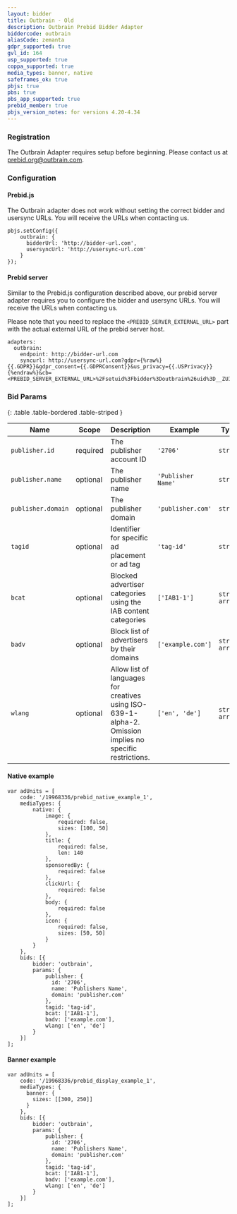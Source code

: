 ```yaml
---
layout: bidder
title: Outbrain - Old
description: Outbrain Prebid Bidder Adapter
biddercode: outbrain
aliasCode: zemanta
gdpr_supported: true
gvl_id: 164
usp_supported: true
coppa_supported: true
media_types: banner, native
safeframes_ok: true
pbjs: true
pbs: true
pbs_app_supported: true
prebid_member: true
pbjs_version_notes: for versions 4.20-4.34
---
```


### Registration

The Outbrain Adapter requires setup before beginning. Please contact us at prebid.org@outbrain.com.

### Configuration

#### Prebid.js

The Outbrain adapter does not work without setting the correct bidder and usersync URLs.
You will receive the URLs when contacting us.
```
pbjs.setConfig({
    outbrain: {
      bidderUrl: 'http://bidder-url.com',
      usersyncUrl: 'http://usersync-url.com'
    }
});
```

#### Prebid server

Similar to the Prebid.js configuration described above, our prebid server adapter requires you to configure the bidder and usersync URLs.
You will receive the URLs when contacting us. 

Please note that you need to replace the `<PREBID_SERVER_EXTERNAL_URL>` part with the actual external URL of the prebid server host.
```
adapters:
  outbrain:
    endpoint: http://bidder-url.com
    syncurl: http://usersync-url.com?gdpr={%raw%}{{.GDPR}}&gdpr_consent={{.GDPRConsent}}&us_privacy={{.USPrivacy}}{%endraw%}&cb=<PREBID_SERVER_EXTERNAL_URL>%2Fsetuid%3Fbidder%3Doutbrain%26uid%3D__ZUID__

```

### Bid Params

{: .table .table-bordered .table-striped }

| Name               | Scope    | Description                                                                                               | Example            | Type           |
|--------------------|----------|-----------------------------------------------------------------------------------------------------------|--------------------|----------------|
| `publisher.id`     | required | The publisher account ID                                                                                  | `'2706'`           | `string`       |
| `publisher.name`   | optional | The publisher name                                                                                        | `'Publisher Name'` | `string`       |
| `publisher.domain` | optional | The publisher domain                                                                                      | `'publisher.com'`  | `string`       |
| `tagid`            | optional | Identifier for specific ad placement or ad tag                                                            | `'tag-id'`         | `string`       |
| `bcat`             | optional | Blocked advertiser categories using the IAB content categories                                            | `['IAB1-1']`       | `string array` |
| `badv`             | optional | Block list of advertisers by their domains                                                                | `['example.com']`  | `string array` |
| `wlang`            | optional | Allow list of languages for creatives using ISO-639-1-alpha-2. Omission implies no specific restrictions. | `['en', 'de']`     | `string array` |

#### Native example

```
var adUnits = [
    code: '/19968336/prebid_native_example_1',
    mediaTypes: {
        native: {
            image: {
                required: false,
                sizes: [100, 50]
            },
            title: {
                required: false,
                len: 140
            },
            sponsoredBy: {
                required: false
            },
            clickUrl: {
                required: false
            },
            body: {
                required: false
            },
            icon: {
                required: false,
                sizes: [50, 50]
            }
        }
    },
    bids: [{
        bidder: 'outbrain',
        params: {
            publisher: {
              id: '2706',
              name: 'Publishers Name',
              domain: 'publisher.com'
            },
            tagid: 'tag-id',
            bcat: ['IAB1-1'],
            badv: ['example.com'],
            wlang: ['en', 'de']
        }
    }]
];
```

#### Banner example
```
var adUnits = [
    code: '/19968336/prebid_display_example_1',
    mediaTypes: {
      banner: {
        sizes: [[300, 250]]
      } 
    },
    bids: [{
        bidder: 'outbrain',
        params: {
            publisher: {
              id: '2706',
              name: 'Publishers Name',
              domain: 'publisher.com'
            },
            tagid: 'tag-id',
            bcat: ['IAB1-1'],
            badv: ['example.com'],
            wlang: ['en', 'de']
        }
    }]
];
```
